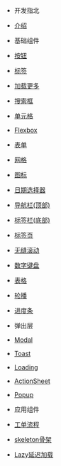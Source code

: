 - 开发指北
 - [介绍](/README.md)
 
- 基础组件
 - [按钮](/components/button.md)
 - [标签](/components/tag.md)
 - [加载更多](/components/loadmore.md)
 - [搜索框](/components/search.md) 
 - [单元格](/components/cell.md)
 - [Flexbox](/components/flexbox.md)
 - [表单](/components/form.md)
 - [网格](/components/grid.md)
 - [图标](/components/icons.md)
 - [日期选择器](/components/datetimepicker.md)
 - [导航栏(顶部)](/components/navbar.md)
 - [标签栏(底部)](/components/tabbar.md)
 - [标签页](/components/tab.md)
 - [无缝滚动](/components/seamlessscroll.md) 
 - [数字键盘](/components/keyboard.md) 
 - [表格](/components/table.md) 
 - [轮播](/components/carousel.md)
 - [进度条](/components/progress.md)

- 弹出层
 - [Modal](/components/modal.md)
 - [Toast](/components/toast.md)
 - [Loading](/components/loading.md)
 - [ActionSheet](/components/actionsheet.md)
 - [Popup](/components/popup.md)

- 应用组件
 - [工单流程](/components/step.md)
 - [skeleton骨架](/components/skeleton.md)
 - [Lazy延迟加载](/components/lazy.md)